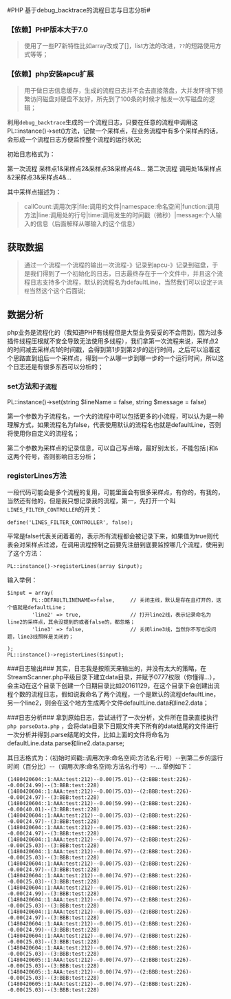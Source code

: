 #PHP 基于debug_backtrace的流程日志与日志分析#

### 【依赖】PHP版本大于7.0 ###
> 使用了一些P7新特性比如array改成了[]，list方法的改进，`??`的短路使用方式等等；


### 【依赖】php安装apcu扩展 ###
> 用于做日志信息缓存，生成的流程日志并不会去直接落盘，大并发环境下频繁访问磁盘对硬盘不友好，所先到了100条的时候才触发一次写磁盘的逻辑；

利用`debug_backtrace`生成的一个流程日志，只要在任意的流程中调用这PL::instance()->set()方法，记做一个采样点，在业务流程中有多个采样点的话，会形成一个流程日志方便监控整个流程的运行状况;


初始日志格式为：

第一次流程	采样点1&采样点2&采样点3&采样点4&...
第二次流程	调用处1&采样点&2采样点3&采样点4&...

其中采样点描述为：

> callCount:调用次序|file:调用的文件|namespace:命名空间|function:调用方法|line:调用处的行号|time:调用发生的时间戳（微秒）|message:个人输入的信息（后面解释从哪输入的这个信息）
## 获取数据 ##
> 通过一个流程一个流程的输出一次流程-》记录到apcu-》记录到磁盘，于是我们得到了一个初始化的日志，日志最终存在于一个文件中，并且这个流程日志支持多个流程，默认的流程名为defaultLine，当然我们可以设定`子流程`当然这个这个后面说;
## 数据分析 ##
php业务是流程化的（我知道PHP有线程但是大型业务妥妥的不会用到，因为过多插件线程压根就不安全导致无法使用多线程），我们拿第一次流程来说，采样点2的时间减去采样点1的时间戳，会得到第1步到第2步的运行时间，之后可以沿着这个思路直到组后一个采样点，得到一个从哪一步到哪一步的一个运行时间，所以这个日志还是有很多东西可以分析的；


### set方法和`子流程` ###
PL::instance()->set(string $lineName = false, string $message = false) 	

第一个参数为子流程名，一个大的流程中可以包括更多的小流程，可以认为是一种理解方式，如果流程名为false，代表使用默认的流程名也就是defaultLine，否则将使用你自定义的流程名；

第二个参数为采样点的记录信息，可以自己写点啥，最好别太长，不能包括`|`和`&`这两个符号，否则影响日志分析；

### registerLines方法 ###
一段代码可能会是多个流程的复用，可能里面会有很多采样点，有你的，有我的，当然还有他的，但是我只想记录我的流程，第一，先打开一个叫`LINES_FILTER_CONTROLLER`的开关：

	define('LINES_FILTER_CONTROLLER', false);       

平常是false代表关闭着着的，表示所有流程都会被记录下来，如果值为true则代表会对采样点过滤，在调用流程控制之前要先注册到底要监控哪几个流程，使用到了这个方法：

	PL::instance()->registerLines(array $input);
输入举例：

	$input = array(
			PL::DEFAULTLINENAME=>false,     // 关闭主线，默认是存在且打开的，这个值就是defaultLine；
			'line2' => true,                // 打开line2线，表示记录命名为line2的采样点，其余没提到的或者false的，都忽略；
			'line3' => false,               // 关闭line3线，当然你不写也没问题，line3线照样是关闭的；

	);
	PL::instance()->registerLines($input);

###日志输出###
其实，日志我是按照天来输出的，并没有太大的策略，在StreamScanner.php平级目录下建立data目录，并赋予0777权限（你懂得...），会主动在这个目录下创建一个日期目录比如20161129，在这个目录下会创建出流程个数的流程日志，假如说我命名了两个流程，一个是默认的流程defaultLine，另一个line2，则会在这个地方生成两个文件defaultLine.data和line2.data；


###日志分析###
拿到原始日志，尝试进行了一次分析，文件所在目录直接执行`php parseData.php` ，会将data目录下日期文件夹下所有的data结尾的文件进行一次分析并得到.parse结尾的文件，比如上面的文件将命名为defaultLine.data.parse和line2.data.parse;

其日志格式为：（初始时间戳::调用次序:命名空间:方法名:行号）--到第二步的运行时间（百分比）--（调用次序:命名空间:方法名:行号）--...
举例如下：

	(1480420604::1:AAA:test:212)--0.00(75.01)--(2:BBB:test:226)--0.00(24.99)--(3:BBB:test:228)
	(1480420604::1:AAA:test:212)--0.00(75.03)--(2:BBB:test:226)--0.00(24.97)--(3:BBB:test:228)
	(1480420604::1:AAA:test:212)--0.00(59.99)--(2:BBB:test:226)--0.00(40.01)--(3:BBB:test:228)
	(1480420604::1:AAA:test:212)--0.00(75.03)--(2:BBB:test:226)--0.00(24.97)--(3:BBB:test:228)
	(1480420604::1:AAA:test:212)--0.00(75.03)--(2:BBB:test:226)--0.00(24.97)--(3:BBB:test:228)
	(1480420604::1:AAA:test:212)--0.00(74.97)--(2:BBB:test:226)--0.00(25.03)--(3:BBB:test:228)
	(1480420604::1:AAA:test:212)--0.00(74.97)--(2:BBB:test:226)--0.00(25.03)--(3:BBB:test:228)
	(1480420604::1:AAA:test:212)--0.00(75.03)--(2:BBB:test:226)--0.00(24.97)--(3:BBB:test:228)
	(1480420604::1:AAA:test:212)--0.00(74.97)--(2:BBB:test:226)--0.00(25.03)--(3:BBB:test:228)
	(1480420604::1:AAA:test:212)--0.00(75.01)--(2:BBB:test:226)--0.00(24.99)--(3:BBB:test:228)
	(1480420604::1:AAA:test:212)--0.00(74.97)--(2:BBB:test:226)--0.00(25.03)--(3:BBB:test:228)
	(1480420604::1:AAA:test:212)--0.00(75.03)--(2:BBB:test:226)--0.00(24.97)--(3:BBB:test:228)
	(1480420604::1:AAA:test:212)--0.00(75.01)--(2:BBB:test:226)--0.00(24.99)--(3:BBB:test:228)
	(1480420604::1:AAA:test:212)--0.00(74.97)--(2:BBB:test:226)--0.00(25.03)--(3:BBB:test:228)
	(1480420604::1:AAA:test:212)--0.00(74.97)--(2:BBB:test:226)--0.00(25.03)--(3:BBB:test:228)
	(1480420605::1:AAA:test:212)--0.00(74.97)--(2:BBB:test:226)--0.00(25.03)--(3:BBB:test:228)
	(1480420605::1:AAA:test:212)--0.00(74.97)--(2:BBB:test:226)--0.00(25.03)--(3:BBB:test:228)
	(1480420605::1:AAA:test:212)--0.00(74.97)--(2:BBB:test:226)--0.00(25.03)--(3:BBB:test:228)
